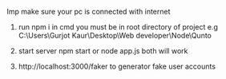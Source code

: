 
Imp make sure your pc is connected with internet
1. run  npm i in cmd you must be in  root directory of project e.g  C:\Users\Gurjot Kaur\Desktop\Web developer\Node\Qunto

2. start server npm start or node app.js both will work

3. http://localhost:3000/faker to generator fake user accounts
